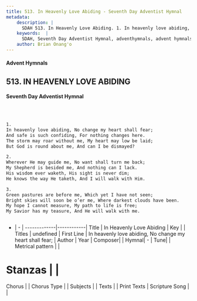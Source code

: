 ```yaml
---
title: 513. In Heavenly Love Abiding - Seventh Day Adventist Hymnal
metadata:
    description: |
      SDAH 513. In Heavenly Love Abiding. 1. In heavenly love abiding, No change my heart shall fear; And safe is such confiding, For nothing changes here. The storm may roar without me, My heart may low be laid; But God is round about me, And can I be dismayed?
    keywords:  |
      SDAH, Seventh Day Adventist Hymnal, adventhymnals, advent hymnals, In Heavenly Love Abiding, In heavenly love abiding, No change my heart shall fear; 
    author: Brian Onang'o
---
```


#### Advent Hymnals
## 513. IN HEAVENLY LOVE ABIDING
#### Seventh Day Adventist Hymnal

```txt



1.
In heavenly love abiding, No change my heart shall fear;
And safe is such confiding, For nothing changes here.
The storm may roar without me, My heart may low be laid;
But God is round about me, And can I be dismayed?

2.
Wherever He may guide me, No want shall turn me back;
My Shepherd is besided me, And nothing can I lack.
His wisdom ever waketh, His sight is never dim;
He knows the way He taketh, And I will walk with Him.

3.
Green pastures are before me, Which yet I have not seen;
Bright skies will soon be o’er me, Where darkest clouds have been.
My hope I cannot measure, My path to life is free;
My Savior has my teasure, And He will walk with me.



```

- |   -  |
-------------|------------|
Title | In Heavenly Love Abiding |
Key |  |
Titles | undefined |
First Line | In heavenly love abiding, No change my heart shall fear; |
Author | 
Year | 
Composer|  |
Hymnal|  - |
Tune|  |
Metrical pattern | |
# Stanzas |  |
Chorus |  |
Chorus Type |  |
Subjects |  |
Texts |  |
Print Texts | 
Scripture Song |  |
  
